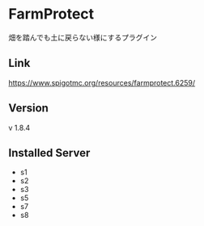 # FarmProtect
畑を踏んでも土に戻らない様にするプラグイン

## Link
https://www.spigotmc.org/resources/farmprotect.6259/

## Version
v 1.8.4

## Installed Server
- s1
- s2
- s3
- s5
- s7
- s8
